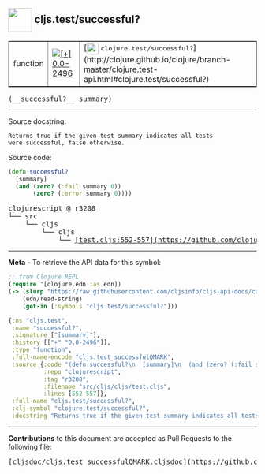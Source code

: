 ## <img width="48px" valign="middle" src="http://i.imgur.com/Hi20huC.png"> cljs.test/successful?

 <table border="1">
<tr>

<td>function</td>
<td><a href="https://github.com/cljsinfo/cljs-api-docs/tree/0.0-2496"><img valign="middle" alt="[+] 0.0-2496" src="https://img.shields.io/badge/+-0.0--2496-lightgrey.svg"></a> </td>
<td>
[<img height="24px" valign="middle" src="http://i.imgur.com/1GjPKvB.png"> <samp>clojure.test/successful?</samp>](http://clojure.github.io/clojure/branch-master/clojure.test-api.html#clojure.test/successful?)
</td>
</tr>
</table>

 <samp>
(__successful?__ summary)<br>
</samp>

---




Source docstring:

```
Returns true if the given test summary indicates all tests
were successful, false otherwise.
```

Source code:

```clj
(defn successful?
  [summary]
  (and (zero? (:fail summary 0))
       (zero? (:error summary 0))))
```

 <pre>
clojurescript @ r3208
└── src
    └── cljs
        └── cljs
            └── <ins>[test.cljs:552-557](https://github.com/clojure/clojurescript/blob/r3208/src/cljs/cljs/test.cljs#L552-L557)</ins>
</pre>


---

__Meta__ - To retrieve the API data for this symbol:

```clj
;; from Clojure REPL
(require '[clojure.edn :as edn])
(-> (slurp "https://raw.githubusercontent.com/cljsinfo/cljs-api-docs/catalog/cljs-api.edn")
    (edn/read-string)
    (get-in [:symbols "cljs.test/successful?"]))
```

```clj
{:ns "cljs.test",
 :name "successful?",
 :signature ["[summary]"],
 :history [["+" "0.0-2496"]],
 :type "function",
 :full-name-encode "cljs.test_successfulQMARK",
 :source {:code "(defn successful?\n  [summary]\n  (and (zero? (:fail summary 0))\n       (zero? (:error summary 0))))",
          :repo "clojurescript",
          :tag "r3208",
          :filename "src/cljs/cljs/test.cljs",
          :lines [552 557]},
 :full-name "cljs.test/successful?",
 :clj-symbol "clojure.test/successful?",
 :docstring "Returns true if the given test summary indicates all tests\nwere successful, false otherwise."}

```

---

__Contributions__ to this document are accepted as Pull Requests to the following file:

 <pre>
[cljsdoc/cljs.test_successfulQMARK.cljsdoc](https://github.com/cljsinfo/cljs-api-docs/blob/master/cljsdoc/cljs.test_successfulQMARK.cljsdoc)
</pre>

